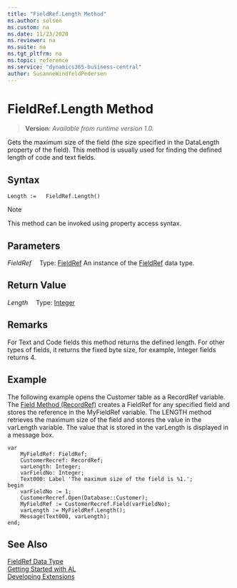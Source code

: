 ```yaml
---
title: "FieldRef.Length Method"
ms.author: solsen
ms.custom: na
ms.date: 11/23/2020
ms.reviewer: na
ms.suite: na
ms.tgt_pltfrm: na
ms.topic: reference
ms.service: "dynamics365-business-central"
author: SusanneWindfeldPedersen
---
```

[//]: # (START>DO_NOT_EDIT)
[//]: # (IMPORTANT:Do not edit any of the content between here and the END>DO_NOT_EDIT.)
[//]: # (Any modifications should be made in the .xml files in the ModernDev repo.)
# FieldRef.Length Method
> **Version**: _Available from runtime version 1.0._

Gets the maximum size of the field (the size specified in the DataLength property of the field). This method is usually used for finding the defined length of code and text fields.


## Syntax
```
Length :=   FieldRef.Length()
```
> [!NOTE]
> This method can be invoked using property access syntax.

## Parameters
*FieldRef*
&emsp;Type: [FieldRef](fieldref-data-type.md)
An instance of the [FieldRef](fieldref-data-type.md) data type.

## Return Value
*Length*
&emsp;Type: [Integer](../integer/integer-data-type.md)



[//]: # (IMPORTANT: END>DO_NOT_EDIT)

## Remarks

For Text and Code fields this method returns the defined length. For other types of fields, it returns the fixed byte size, for example, Integer fields returns 4.  
  
## Example  

The following example opens the Customer table as a RecordRef variable. The [Field Method \(RecordRef\)](../../methods-auto/recordref/recordref-field-method.md) creates a FieldRef for any specified field and stores the reference in the MyFieldRef variable. The LENGTH method retrieves the maximum size of the field and stores the value in the varLength variable. The value that is stored in the varLength is displayed in a message box. 

```al
var
    MyFieldRef: FieldRef;
    CustomerRecref: RecordRef;
    varLength: Integer;
    varFieldNo: Integer;
    Text000: Label 'The maximum size of the field is %1.';
begin  
    varFieldNo := 1;  
    CustomerRecref.Open(Database::Customer);  
    MyFieldRef := CustomerRecref.Field(varFieldNo);  
    varLength := MyFieldRef.Length();  
    Message(Text000, varLength);  
end;
```  

## See Also
[FieldRef Data Type](fieldref-data-type.md)  
[Getting Started with AL](../../devenv-get-started.md)  
[Developing Extensions](../../devenv-dev-overview.md)